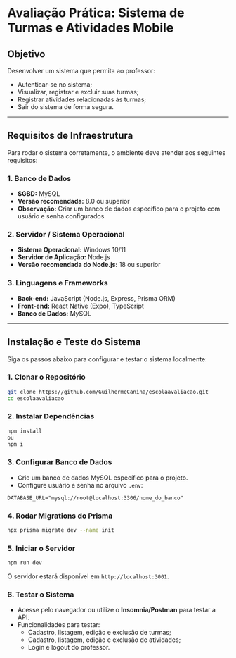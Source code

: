 # Avaliação Prática: Sistema de Turmas e Atividades Mobile

## Objetivo
Desenvolver um sistema que permita ao professor:
- Autenticar-se no sistema;
- Visualizar, registrar e excluir suas turmas;
- Registrar atividades relacionadas às turmas;
- Sair do sistema de forma segura.

---

## Requisitos de Infraestrutura

Para rodar o sistema corretamente, o ambiente deve atender aos seguintes requisitos:

### 1. Banco de Dados
- **SGBD:** MySQL  
- **Versão recomendada:** 8.0 ou superior  
- **Observação:** Criar um banco de dados específico para o projeto com usuário e senha configurados.

### 2. Servidor / Sistema Operacional
- **Sistema Operacional:** Windows 10/11
- **Servidor de Aplicação:** Node.js  
- **Versão recomendada do Node.js:** 18 ou superior

### 3. Linguagens e Frameworks
- **Back-end:** JavaScript (Node.js, Express, Prisma ORM)  
- **Front-end:** React Native (Expo), TypeScript
- **Banco de Dados:** MySQL  


---

## Instalação e Teste do Sistema

Siga os passos abaixo para configurar e testar o sistema localmente:

### 1. Clonar o Repositório

```bash
git clone https://github.com/GuilhermeCanina/escolaavaliacao.git
cd escolaavaliacao
```

### 2. Instalar Dependências

```bash
npm install
ou
npm i
```

### 3. Configurar Banco de Dados
- Crie um banco de dados MySQL específico para o projeto.  
- Configure usuário e senha no arquivo `.env`:

```env
DATABASE_URL="mysql://root@localhost:3306/nome_do_banco"
```

### 4. Rodar Migrations do Prisma

```bash
npx prisma migrate dev --name init
```

### 5. Iniciar o Servidor

```bash
npm run dev
```

O servidor estará disponível em `http://localhost:3001`.

### 6. Testar o Sistema
- Acesse pelo navegador ou utilize o **Insomnia/Postman** para testar a API.  
- Funcionalidades para testar:
  - Cadastro, listagem, edição e exclusão de turmas;
  - Cadastro, listagem, edição e exclusão de atividades;
  - Login e logout do professor.

